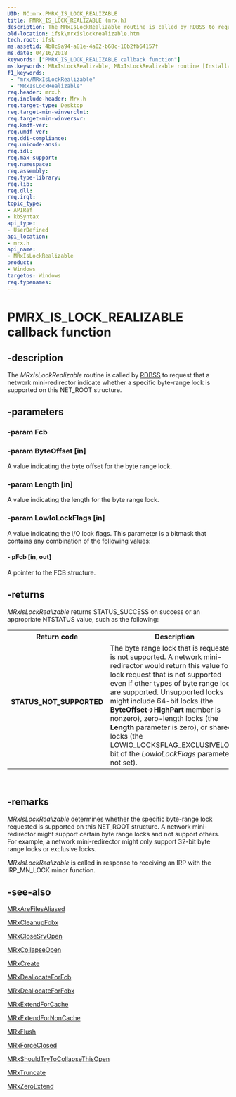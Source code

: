 ```yaml
---
UID: NC:mrx.PMRX_IS_LOCK_REALIZABLE
title: PMRX_IS_LOCK_REALIZABLE (mrx.h)
description: The MRxIsLockRealizable routine is called by RDBSS to request that a network mini-redirector indicate whether a specific byte-range lock is supported on this NET_ROOT structure.
old-location: ifsk\mrxislockrealizable.htm
tech.root: ifsk
ms.assetid: 4b8c9a94-a81e-4a02-b68c-10b2fb64157f
ms.date: 04/16/2018
keywords: ["PMRX_IS_LOCK_REALIZABLE callback function"]
ms.keywords: MRxIsLockRealizable, MRxIsLockRealizable routine [Installable File System Drivers], PMRX_IS_LOCK_REALIZABLE, ifsk.mrxislockrealizable, mrx/MRxIsLockRealizable, mrxref_52518201-df6f-40ab-803d-14d8fc0993f6.xml
f1_keywords:
 - "mrx/MRxIsLockRealizable"
 - "MRxIsLockRealizable"
req.header: mrx.h
req.include-header: Mrx.h
req.target-type: Desktop
req.target-min-winverclnt: 
req.target-min-winversvr: 
req.kmdf-ver: 
req.umdf-ver: 
req.ddi-compliance: 
req.unicode-ansi: 
req.idl: 
req.max-support: 
req.namespace: 
req.assembly: 
req.type-library: 
req.lib: 
req.dll: 
req.irql: 
topic_type:
- APIRef
- kbSyntax
api_type:
- UserDefined
api_location:
- mrx.h
api_name:
- MRxIsLockRealizable
product:
- Windows
targetos: Windows
req.typenames: 
---
```


# PMRX_IS_LOCK_REALIZABLE callback function


## -description


The<i> MRxIsLockRealizable</i> routine is called by <a href="https://docs.microsoft.com/windows-hardware/drivers/ifs/the-rdbss-driver-and-library">RDBSS</a> to request that a network mini-redirector indicate whether a specific byte-range lock is supported on this NET_ROOT structure.


## -parameters




### -param Fcb


### -param ByteOffset [in]

A value indicating the byte offset for the byte range lock. 


### -param Length [in]

A value indicating the length for the byte range lock. 


### -param LowIoLockFlags [in]

A value indicating the I/O lock flags. This parameter is a bitmask that contains any combination of the following values: 


#### - pFcb [in, out]

A pointer to the FCB structure. 


## -returns



<i>MRxIsLockRealizable</i> returns STATUS_SUCCESS on success or an appropriate NTSTATUS value, such as the following: 

<table>
<tr>
<th>Return code</th>
<th>Description</th>
</tr>
<tr>
<td width="40%">
<dl>
<dt><b>STATUS_NOT_SUPPORTED</b></dt>
</dl>
</td>
<td width="60%">
The byte range lock that is requested is not supported. A network mini-redirector would return this value for a lock request that is not supported even if other types of byte range locks are supported. Unsupported locks might include 64-bit locks (the <b>ByteOffset->HighPart</b> member is nonzero), zero-length locks (the <b>Length</b> parameter is zero), or shared locks (the LOWIO_LOCKSFLAG_EXCLUSIVELOCK bit of the <i>LowIoLockFlags</i> parameter is not set). 

</td>
</tr>
</table>
 




## -remarks



<i>MRxIsLockRealizable</i> determines whether the specific byte-range lock requested is supported on this NET_ROOT structure. A network mini-redirector might support certain byte range locks and not support others. For example, a network mini-redirector might only support 32-bit byte range locks or exclusive locks.

<i>MRxIsLockRealizable</i> is called in response to receiving an IRP with the IRP_MN_LOCK minor function.




## -see-also




<a href="https://docs.microsoft.com/windows-hardware/drivers/ddi/mrx/nc-mrx-pmrx_chkfcb_calldown">MRxAreFilesAliased</a>



<a href="https://docs.microsoft.com/previous-versions/windows/hardware/drivers/ff549841(v=vs.85)">MRxCleanupFobx</a>



<a href="https://docs.microsoft.com/windows-hardware/drivers/ddi/mrx/nc-mrx-pmrx_calldown">MRxCloseSrvOpen</a>



<a href="https://docs.microsoft.com/windows-hardware/drivers/ifs/mrxcollapseopen">MRxCollapseOpen</a>



<a href="https://docs.microsoft.com/windows-hardware/drivers/ifs/mrxcreate">MRxCreate</a>



<a href="https://docs.microsoft.com/windows-hardware/drivers/ddi/mrx/nc-mrx-pmrx_deallocate_for_fcb">MRxDeallocateForFcb</a>



<a href="https://docs.microsoft.com/windows-hardware/drivers/ddi/mrx/nc-mrx-pmrx_deallocate_for_fobx">MRxDeallocateForFobx</a>



<a href="https://docs.microsoft.com/windows-hardware/drivers/ddi/mrx/nc-mrx-pmrx_extendfile_calldown">MRxExtendForCache</a>



<a href="https://docs.microsoft.com/windows-hardware/drivers/ifs/mrxextendfornoncache">MRxExtendForNonCache</a>



<a href="https://docs.microsoft.com/windows-hardware/drivers/ifs/mrxflush">MRxFlush</a>



<a href="https://docs.microsoft.com/windows-hardware/drivers/ddi/mrx/nc-mrx-pmrx_forceclosed_calldown">MRxForceClosed</a>



<a href="https://docs.microsoft.com/windows-hardware/drivers/ifs/mrxshouldtrytocollapsethisopen">MRxShouldTryToCollapseThisOpen</a>



<a href="https://docs.microsoft.com/windows-hardware/drivers/ifs/mrxtruncate">MRxTruncate</a>



<a href="https://docs.microsoft.com/windows-hardware/drivers/ifs/mrxzeroextend">MRxZeroExtend</a>
 

 

